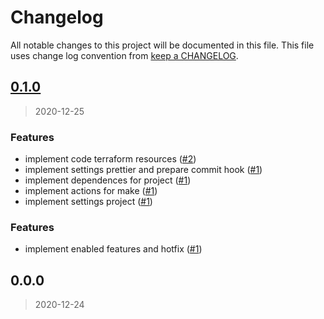 # Changelog

All notable changes to this project will be documented in this file. This file uses change log convention from [keep a CHANGELOG](http://keepachangelog.com/en/0.3.0/).

<a name="0.1.0"></a>

## [0.1.0](https://github.com/hadenlabs/terraform-github-repository/compare/0.0.0...0.1.0)

> 2020-12-25

### Features

- implement code terraform resources ([#2](https://github.com/hadenlabs/terraform-github-repository/issues/2))
- implement settings prettier and prepare commit hook ([#1](https://github.com/hadenlabs/terraform-github-repository/issues/1))
- implement dependences for project ([#1](https://github.com/hadenlabs/terraform-github-repository/issues/1))
- implement actions for make ([#1](https://github.com/hadenlabs/terraform-github-repository/issues/1))
- implement settings project ([#1](https://github.com/hadenlabs/terraform-github-repository/issues/1))

### Features

- implement enabled features and hotfix ([#1](https://github.com/hadenlabs/terraform-github-repository/issues/1))

<a name="0.0.0"></a>

## 0.0.0

> 2020-12-24
